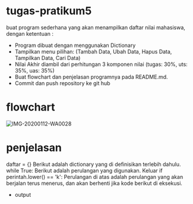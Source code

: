 # tugas-pratikum5
buat program sederhana yang akan menampilkan daftar nilai mahasiswa, dengan ketentuan :

* Program dibuat dengan menggunakan Dictionary
* Tampilkan menu pilihan: (Tambah Data, Ubah Data, Hapus Data, Tampilkan Data, Cari Data)
* Nilai Akhir diambil dari perhitungan 3 komponen nilai (tugas: 30%, uts: 35%, uas: 35%)
* Buat flowchart dan penjelasan programnya pada README.md.
* Commit dan push repository ke git hub



# flowchart
![IMG-20200112-WA0028](https://user-images.githubusercontent.com/57038763/72659967-e2077180-39f9-11ea-8751-e375061f5165.jpg)


# penjelasan
daftar = {} Berikut adalah dictionary yang di definisikan terlebih dahulu.
while True: Berikut adalah perulangan yang digunakan.
Keluar
if perintah.lower() == 'k':
Perulangan di atas adalah perulangan yang akan berjalan terus menerus, dan akan berhenti jika kode berikut di eksekusi.

* output
